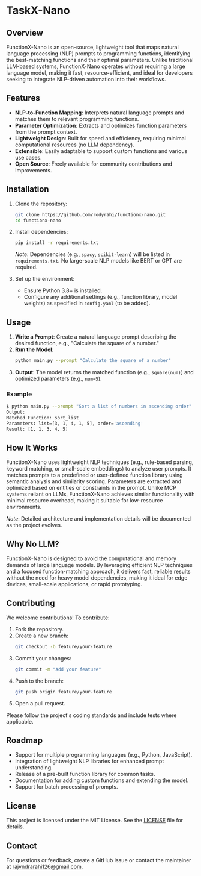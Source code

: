 # TaskX-Nano

## Overview
FunctionX-Nano is an open-source, lightweight tool that maps natural language processing (NLP) prompts to programming functions, identifying the best-matching functions and their optimal parameters. Unlike traditional LLM-based systems, FunctionX-Nano operates without requiring a large language model, making it fast, resource-efficient, and ideal for developers seeking to integrate NLP-driven automation into their workflows.

## Features
- **NLP-to-Function Mapping**: Interprets natural language prompts and matches them to relevant programming functions.
- **Parameter Optimization**: Extracts and optimizes function parameters from the prompt context.
- **Lightweight Design**: Built for speed and efficiency, requiring minimal computational resources (no LLM dependency).
- **Extensible**: Easily adaptable to support custom functions and various use cases.
- **Open Source**: Freely available for community contributions and improvements.

## Installation
1. Clone the repository:
   ```bash
   git clone https://github.com/rodyrahi/functionx-nano.git
   cd functionx-nano
   ```
2. Install dependencies:
   ```bash
   pip install -r requirements.txt
   ```
   *Note*: Dependencies (e.g., `spacy`, `scikit-learn`) will be listed in `requirements.txt`. No large-scale NLP models like BERT or GPT are required.

3. Set up the environment:
   - Ensure Python 3.8+ is installed.
   - Configure any additional settings (e.g., function library, model weights) as specified in `config.yaml` (to be added).

## Usage
1. **Write a Prompt**: Create a natural language prompt describing the desired function, e.g., "Calculate the square of a number."
2. **Run the Model**:
   ```bash
   python main.py --prompt "Calculate the square of a number"
   ```
3. **Output**: The model returns the matched function (e.g., `square(num)`) and optimized parameters (e.g., `num=5`).

### Example
```bash
$ python main.py --prompt "Sort a list of numbers in ascending order"
Output:
Matched Function: sort_list
Parameters: list=[3, 1, 4, 1, 5], order='ascending'
Result: [1, 1, 3, 4, 5]
```

## How It Works
FunctionX-Nano uses lightweight NLP techniques (e.g., rule-based parsing, keyword matching, or small-scale embeddings) to analyze user prompts. It matches prompts to a predefined or user-defined function library using semantic analysis and similarity scoring. Parameters are extracted and optimized based on entities or constraints in the prompt. Unlike MCP systems reliant on LLMs, FunctionX-Nano achieves similar functionality with minimal resource overhead, making it suitable for low-resource environments.

*Note*: Detailed architecture and implementation details will be documented as the project evolves.

## Why No LLM?
FunctionX-Nano is designed to avoid the computational and memory demands of large language models. By leveraging efficient NLP techniques and a focused function-matching approach, it delivers fast, reliable results without the need for heavy model dependencies, making it ideal for edge devices, small-scale applications, or rapid prototyping.

## Contributing
We welcome contributions! To contribute:
1. Fork the repository.
2. Create a new branch:
   ```bash
   git checkout -b feature/your-feature
   ```
3. Commit your changes:
   ```bash
   git commit -m "Add your feature"
   ```
4. Push to the branch:
   ```bash
   git push origin feature/your-feature
   ```
5. Open a pull request.

Please follow the project's coding standards and include tests where applicable.

## Roadmap
- Support for multiple programming languages (e.g., Python, JavaScript).
- Integration of lightweight NLP libraries for enhanced prompt understanding.
- Release of a pre-built function library for common tasks.
- Documentation for adding custom functions and extending the model.
- Support for batch processing of prompts.

## License
This project is licensed under the MIT License. See the [LICENSE](LICENSE) file for details.

## Contact
For questions or feedback, create a GitHub Issue or contact the maintainer at [rajvndrarahi126@gmail.com](mailto:rajvndrarahi126@gmail.com).
